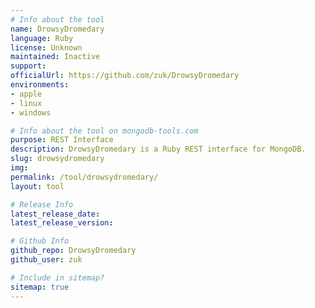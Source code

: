 ```yaml
---
# Info about the tool
name: DrowsyDromedary
language: Ruby
license: Unknown
maintained: Inactive
support: 
officialUrl: https://github.com/zuk/DrowsyDromedary
environments:
- apple
- linux
- windows

# Info about the tool on mongodb-tools.com
purpose: REST Interface
description: DrowsyDromedary is a Ruby REST interface for MongoDB.
slug: drowsydromedary
img: 
permalink: /tool/drowsydromedary/
layout: tool

# Release Info
latest_release_date:
latest_release_version:

# Github Info
github_repo: DrowsyDromedary
github_user: zuk

# Include in sitemap?
sitemap: true
---
```

